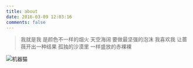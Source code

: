 ```yaml
---
title: about
date: 2016-03-09 12:03:16
comments: false
---
```


>我就是我 是颜色不一样的烟火 
天空海阔 要做最坚强的泡沫 
我喜欢我 让蔷薇开出一种结果 
孤独的沙漠里 一样盛放的赤裸裸 

![机器猫][1]

[1]: http://7xj51c.com1.z0.glb.clouddn.com/robotcat2.jpg